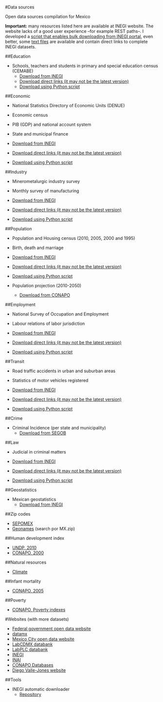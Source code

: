 #Data sources

Open data sources compilation for Mexico

**Important:** many resources listed here are available at INEGI website. The website lacks of a good user experience –for example REST paths–. I developed a [script that enables bulk downloading from INEGI portal](https://github.com/edublancas/inegi), even better, some [text files](https://github.com/edublancas/inegi/tree/master/links%20directos) are available and contain direct links to complete INEGI datasets.

##Education

* Schools, teachers and students in primary and special education census (CEMABE)
    * [Download from INEGI](http://www3.inegi.org.mx/sistemas/descarga/) 
    * [Download direct links (it may not be the latest version)](https://github.com/edublancas/inegi/tree/master/links%20directos)
    * [Download using Python script](https://github.com/edublancas/inegi)

##Economic

* National Statistics Directory of Economic Units (DENUE)
* Economic census
* PIB (GDP) and national account system
* State and municipal finance

* [Download from INEGI](http://www3.inegi.org.mx/sistemas/descarga/)
* [Download direct links (it may not be the latest version)](https://github.com/edublancas/inegi/tree/master/links%20directos)
* [Download using Python script](https://github.com/edublancas/inegi)


##Industry

* Minerometalurgic industry survey
* Monthly survey of manufacturing

* [Download from INEGI](http://www3.inegi.org.mx/sistemas/descarga/)
* [Download direct links (it may not be the latest version)](https://github.com/edublancas/inegi/tree/master/links%20directos)
* [Download using Python script](https://github.com/edublancas/inegi)

    
##Population

* Population and Housing census (2010, 2005, 2000 and 1995)
* Birth, death and marriage

* [Download from INEGI](http://www3.inegi.org.mx/sistemas/descarga/)
* [Download direct links (it may not be the latest version)](https://github.com/edublancas/inegi/tree/master/links%20directos)
* [Download using Python script](https://github.com/edublancas/inegi)

* Population projection (2010-2050)
    * [Download from CONAPO](http://www.conapo.gob.mx/es/CONAPO/Proyecciones_Datos)

##Employment

* National Survey of Occupation and Employment 
* Labour relations of labor jurisdiction

* [Download from INEGI](http://www3.inegi.org.mx/sistemas/descarga/)
* [Download direct links (it may not be the latest version)](https://github.com/edublancas/inegi/tree/master/links%20directos)
* [Download using Python script](https://github.com/edublancas/inegi)

##Transit

* Road traffic accidents in urban and suburban areas
* Statistics of motor vehicles registered

* [Download from INEGI](http://www3.inegi.org.mx/sistemas/descarga/)
* [Download direct links (it may not be the latest version)](https://github.com/edublancas/inegi/tree/master/links%20directos)
* [Download using Python script](https://github.com/edublancas/inegi)

##Crime

* Criminal Incidence (per state and municipality)
    * [Download from SEGOB](http://secretariadoejecutivo.gob.mx/incidencia-delictiva/incidencia-delictiva-fuero-comun.php)
    
##Law

* Judicial in criminal matters

* [Download from INEGI](http://www3.inegi.org.mx/sistemas/descarga/)
* [Download direct links (it may not be the latest version)](https://github.com/edublancas/inegi/tree/master/links%20directos)
* [Download using Python script](https://github.com/edublancas/inegi)

##Geostatistics

* Mexican geostatistics
    * [Download from INEGI](http://www.inegi.org.mx/geo/contenidos/geoestadistica/)

##Zip codes

* [SEPOMEX](http://correosdemexico.gob.mx/ServiciosLinea/Paginas/DescargaCP.aspx)
* [Geonames](http://download.geonames.org/export/zip/) (search por MX.zip)

##Human development index

* [UNDP, 2010](http://www.mx.undp.org/content/mexico/es/home/library/poverty/idh-municipal-en-mexico--nueva-metodologia.html)
* [CONAPO, 2000](http://www.conapo.gob.mx/es/CONAPO/Desarrollo_Humano)

##Natural resources

* [Climate](http://www.inegi.org.mx/geo/contenidos/recnat/clima/infoescala.aspx)

##Infant mortality

* [CONAPO, 2005](http://www.conapo.gob.mx/es/CONAPO/Estimacion_de_la_mortalidad_infantil_para_Mexico_las_entidades_federativas_y_los_municipios_2005)

##Poverty

* [CONAPO, Poverty indexes](http://www.conapo.gob.mx/es/CONAPO/Indices_de_Marginacion_Publicaciones)


#Websites (with more datasets)

* [Federal government open data website](http://datos.gob.mx/)
* [datamx](http://datamx.io/)
* [Mexico City open data website](http://www.datosabiertos.df.gob.mx/)
* [LabCDMX databank](http://datos.labcd.mx/dataset)
* [LabPLC databank](http://datos.labplc.mx/datasets)
* [INEGI](http://www.inegi.org.mx/)
* [INAI](http://portaltransparencia.gob.mx/pot/openData/openData.jsp)
* [CONAPO Databases](http://www.conapo.gob.mx/es/CONAPO/Bases_de_datos_ENADID_2009)
* [Diego Valle-Jones website](https://www.diegovalle.net/projects.html#url=%23datasets)

##Tools

* INEGI automatic downloader
    * [Repository](https://github.com/edublancas/inegi)